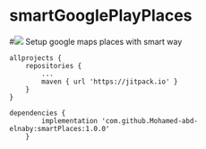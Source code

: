# smartGooglePlayPlaces
#[![](https://jitpack.io/v/Mohamed-abd-elnaby/smartPlaces.svg)](https://jitpack.io/#Mohamed-abd-elnaby/smartPlaces)
Setup google maps places with smart way


	allprojects {
		repositories {
			...
			maven { url 'https://jitpack.io' }
		}
	}

	dependencies {
	        implementation 'com.github.Mohamed-abd-elnaby:smartPlaces:1.0.0'
    	}